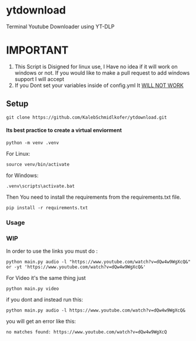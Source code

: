 # ytdownload
Terminal Youtube Downloader using YT-DLP
# IMPORTANT
1. This Script is Disigned for linux use, I Have no idea if it will work on windows or not. If you would like to make a pull request to add windows support I will accept  
2. If you Dont set your variables inside of config.yml It <ins>WILL NOT WORK</ins>
## Setup
    git clone https://github.com/KalebSchmidlkofer/ytdownload.git
#### Its best practice to create a virtual enviorment
    python -m venv .venv
    
For Linux: 
    
    source venv/bin/activate

for Windows: 
    
    .venv\scripts\activate.bat

Then You need to install the requirements from the requirements.txt file.
    
    pip install -r requirements.txt
    
### Usage
### WIP
In order to use the links you must do :

    python main.py audio -l "https://www.youtube.com/watch?v=dQw4w9WgXcQ&" or -yt 'https://www.youtube.com/watch?v=dQw4w9WgXcQ&'

For Video it's the same thing just 

    python main.py video

if you dont and instead run this:

    python main.py audio -l https://www.youtube.com/watch?v=dQw4w9WgXcQ&

you will get an error like this:

    no matches found: https://www.youtube.com/watch?v=dQw4w9WgXcQ

